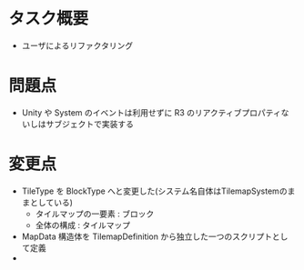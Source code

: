 # タスク概要
- ユーザによるリファクタリング


# 問題点   
- Unity や System のイベントは利用せずに R3 のリアクティブプロパティないしはサブジェクトで実装する  

# 変更点  
- TileType を BlockType へと変更した(システム名自体はTilemapSystemのままとしている)
  - タイルマップの一要素 : ブロック
  - 全体の構成 : タイルマップ
- MapData 構造体を TilemapDefinition から独立した一つのスクリプトとして定義
- 